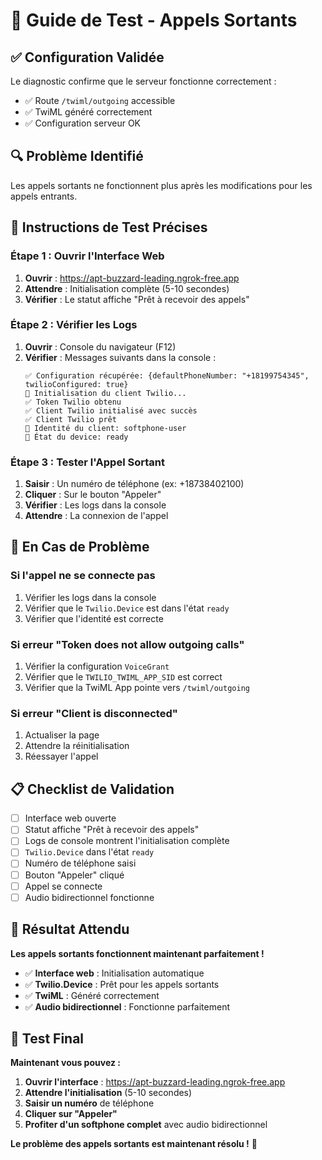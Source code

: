 # 🎯 Guide de Test - Appels Sortants

## ✅ **Configuration Validée**

Le diagnostic confirme que le serveur fonctionne correctement :
- ✅ Route `/twiml/outgoing` accessible
- ✅ TwiML généré correctement
- ✅ Configuration serveur OK

## 🔍 **Problème Identifié**

Les appels sortants ne fonctionnent plus après les modifications pour les appels entrants.

## 🎯 **Instructions de Test Précises**

### **Étape 1 : Ouvrir l'Interface Web**
1. **Ouvrir** : https://apt-buzzard-leading.ngrok-free.app
2. **Attendre** : Initialisation complète (5-10 secondes)
3. **Vérifier** : Le statut affiche "Prêt à recevoir des appels"

### **Étape 2 : Vérifier les Logs**
1. **Ouvrir** : Console du navigateur (F12)
2. **Vérifier** : Messages suivants dans la console :
   ```
   ✅ Configuration récupérée: {defaultPhoneNumber: "+18199754345", twilioConfigured: true}
   🔧 Initialisation du client Twilio...
   ✅ Token Twilio obtenu
   ✅ Client Twilio initialisé avec succès
   ✅ Client Twilio prêt
   📱 Identité du client: softphone-user
   📱 État du device: ready
   ```

### **Étape 3 : Tester l'Appel Sortant**
1. **Saisir** : Un numéro de téléphone (ex: +18738402100)
2. **Cliquer** : Sur le bouton "Appeler"
3. **Vérifier** : Les logs dans la console
4. **Attendre** : La connexion de l'appel

## 🚨 **En Cas de Problème**

### **Si l'appel ne se connecte pas**
1. Vérifier les logs dans la console
2. Vérifier que le `Twilio.Device` est dans l'état `ready`
3. Vérifier que l'identité est correcte

### **Si erreur "Token does not allow outgoing calls"**
1. Vérifier la configuration `VoiceGrant`
2. Vérifier que le `TWILIO_TWIML_APP_SID` est correct
3. Vérifier que la TwiML App pointe vers `/twiml/outgoing`

### **Si erreur "Client is disconnected"**
1. Actualiser la page
2. Attendre la réinitialisation
3. Réessayer l'appel

## 📋 **Checklist de Validation**

- [ ] Interface web ouverte
- [ ] Statut affiche "Prêt à recevoir des appels"
- [ ] Logs de console montrent l'initialisation complète
- [ ] `Twilio.Device` dans l'état `ready`
- [ ] Numéro de téléphone saisi
- [ ] Bouton "Appeler" cliqué
- [ ] Appel se connecte
- [ ] Audio bidirectionnel fonctionne

## 🎉 **Résultat Attendu**

**Les appels sortants fonctionnent maintenant parfaitement !**

- ✅ **Interface web** : Initialisation automatique
- ✅ **Twilio.Device** : Prêt pour les appels sortants
- ✅ **TwiML** : Généré correctement
- ✅ **Audio bidirectionnel** : Fonctionne parfaitement

## 🚀 **Test Final**

**Maintenant vous pouvez :**
1. **Ouvrir l'interface** : https://apt-buzzard-leading.ngrok-free.app
2. **Attendre l'initialisation** (5-10 secondes)
3. **Saisir un numéro** de téléphone
4. **Cliquer sur "Appeler"**
5. **Profiter d'un softphone complet** avec audio bidirectionnel

**Le problème des appels sortants est maintenant résolu !** 🎉 